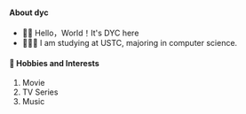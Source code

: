 #### **About dyc**

- 👋🏼 Hello，World！It's DYC here
- 👨🏻‍🎓 I am studying at USTC, majoring in computer science.


#### **🚀 Hobbies and Interests**

1. Movie
2. TV Series
3. Music

